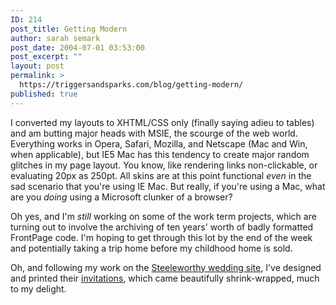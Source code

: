 ```yaml
---
ID: 214
post_title: Getting Modern
author: sarah semark
post_date: 2004-07-01 03:53:00
post_excerpt: ""
layout: post
permalink: >
  https://triggersandsparks.com/blog/getting-modern/
published: true
---
```

<p>I converted my layouts to XHTML/CSS only (finally saying adieu to tables) and am butting major heads with MSIE, the scourge of the web world. Everything works in Opera, Safari, Mozilla, and Netscape (Mac and Win, when applicable), but IE5 Mac has this tendency to create major random glitches in my page layout. You know, like rendering links non-clickable, or evaluating 20px as 250pt. All skins are at this point functional <i>even</i> in the sad scenario that you're using IE Mac. But really, if you're using a Mac, what are you <i>doing</i> using a Microsoft clunker of a browser?</p><p>Oh yes, and I'm <i>still</i> working on some of the work term projects, which are turning out to involve the archiving of ten years' worth of badly formatted FrontPage code. I'm hoping to get through this lot by the end of the week and potentially taking a trip home before my childhood home is sold.<!--more--></p><p>Oh, and following my work on the <a href="http://triggersandsparks.com/index.php?display=36">Steeleworthy wedding site</a>, I've designed and printed their <a href="http://triggersandsparks.com/index.php?display=39">invitations</a>, which came beautifully shrink-wrapped, much to my delight.</p>
